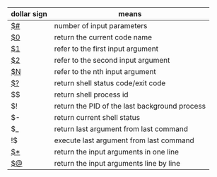 | dollar sign | means |
| -- | -- |
| [$#](../code/dollars.sh) | number of input parameters |
| [$0](../code/dollars.sh) | return the current code name |
| [$1](../code/dollars.sh) | refer to the first input argument |
| [$2](../code/dollars.sh) | refer to the second input argument |
| [$N](../code/dollars.sh) | refer to the nth input argument |
| [$?](../code/dollars.sh) | return shell status code/exit code |
| $$ | return shell process id |
| $! | return the PID of the last background process |
| $- | return current shell status |
| $_ | return last argument from last command |
| !$ | execute last argument from last command |
| [$*](../code/dollar@*.sh) | return the input arguments in one line |
| [$@](../code/dollar@*.sh) | return the input arguments line by line |
